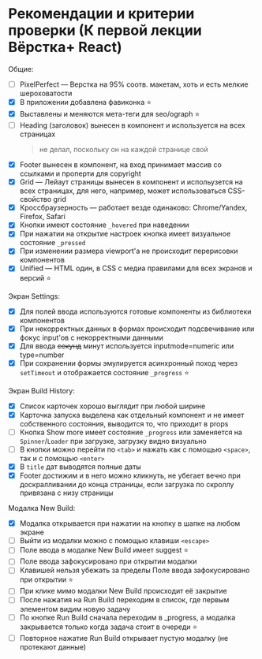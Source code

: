 # Рекомендации и критерии проверки (К первой лекции Вёрстка+ React)

Общие:
- [ ] PixelPerfect — Верстка на 95% соотв. макетам, хоть и есть мелкие шероховатости
- [x] В приложении добавлена фавиконка ⭐
- [x] Выставлены и меняются мета-теги для seo/ograph ⭐
- [ ] Heading (заголовок) вынесен в компонент и используется на всех страницах
  > не делал, поскольку он на каждой странице свой
- [x] Footer вынесен в компонент, на вход принимает массив со ссылками и проперти для copyright
- [x] Grid — Лейаут страницы вынесен в компонент и испольузется на всех страницах, для него, например, может использоваться CSS-свойство grid
- [x] Кроссбраузерность — работает везде одинаково: Chrome/Yandex, Firefox, Safari
- [x] Кнопки имеют состояние `_hovered` при наведении
- [x] При нажатии на открытие настроек кнопка имеет визуальное состояние `_pressed`
- [x] При изменении размера viewport'а не происходит перерисовки компонентов
- [x] Unified — HTML один, в CSS с медиа правилами для всех экранов и версий ⭐

Экран Settings:
- [x] Для полей ввода используются готовые компоненты из библиотеки компонентов
- [x] При некорректных данных в формах происходит подсвечивание или фокус input'ов с некорректными данными
- [x] Для ввода ~~секунд~~ минут используется inputmode=numeric или type=number
- [x] При сохранении формы эмулируется асинхронный поход через `setTimeout` и отображается состояние `_progress` ⭐

Экран Build History:
- [x] Список карточек хорошо выглядит при любой ширине
- [x] Карточка запуска выделена как отдельный компонент и не имеет собственного состояния, выводится то, что приходит в props
- [ ] Кнопка Show more имеет состояние `_progress` или заменяется на `Spinner`/`Loader` при загрузке, загрузку видно визуально
- [ ] В кнопки можно перейти по `<tab>` и нажать как с помощью `<space>`, так и с помощью `<enter>`
- [x] В `title` дат выводятся полные даты
- [x] Footer достижим и в него можно кликнуть, не убегает вечно при доскралливании до конца страницы, если загрузка по скроллу привязана с низу страницы

Модалка New Build:
- [x] Модалка открывается при нажатии на кнопку в шапке на любом экране
- [ ] Выйти из модалки можно с помощью клавиши `<escape>`
- [ ] Поле ввода в модалке New Build имеет suggest ⭐
- [ ] Поле ввода зафокусировано при открытии модалки
- [ ] Клавишей <tab> нельзя убежать за пределы Поле ввода зафокусировано при открытии ⭐
- [ ] При клике мимо модалки New Build происходит её закрытие
- [ ] После нажатия на Run Build переходим в список, где первым элементом видим новую задачу
- [ ] По кнопке Run Build сначала переходим в _progress, а модалка закрывается только когда задача стоит в очереди ⭐
- [ ] Повторное нажатие Run Build открывает пустую модалку (не протекают данные)